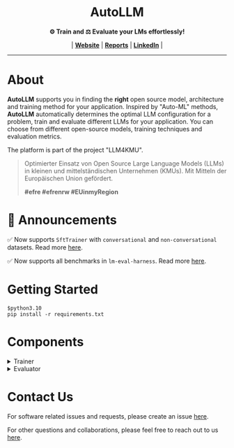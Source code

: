 <h1 align="center">
    AutoLLM
</h1>

<p align="center">
    <strong>⚙️ Train and ⚖️ Evaluate your LMs effortlessly!</strong>
</p>

<p align="center">
| <a href="https://llm4kmu.de/"><b>Website</b></a> 
| <a href="https://wandb.ai/llm4kmu/projects"><b>Reports</b></a> 
| <a href="https://www.linkedin.com/company/llm4kmu/"><b>LinkedIn</b></a>
|
</p>

---

# About 
**AutoLLM** supports you in finding the **right** open source model, architecture and training method for your application. Inspired by "Auto-ML" methods, **AutoLLM** automatically determines the optimal LLM configuration for a problem, train and evaluate different LLMs for your application. You can choose from different open-source models, training techniques and evaluation metrics.

The platform is part of the project "LLM4KMU". 


> Optimierter Einsatz von Open Source Large Language Models (LLMs) in kleinen und mittelständischen Unternehmen (KMUs). Mit Mitteln der Europäischen Union gefördert. 
> 
> **#efre #efrenrw #EUinmyRegion**

# 📢 Announcements

✅ Now supports ``SftTrainer`` with `conversational` and `non-conversational` datasets. Read more [here](https://huggingface.co/docs/trl/en/sft_trainer#dataset-format-support).

✅ Now supports all benchmarks in `lm-eval-harness`. Read more [here](https://github.com/EleutherAI/lm-evaluation-harness).

# Getting Started

```shell
$python3.10
pip install -r requirements.txt
```

# Components

<details>
<summary>Trainer</summary>

### Running via terminal 
Run: ``python -m auto_llm.trainer.run --config_path <config_path>``

### Running via SLURM
- Configure venv and config paths in the slurm script ``scripts/autollm_train.sbatch``.
- Run the script: ``sbatch scripts/autollm_train.sbatch``.

</details>


<details>
<summary>Evaluator</summary>

#### Step 1. Task Definition
- Follow this step if you want to **add a new task**. If the task already exists, continue from Step 2. Also see the guidelines [here](https://github.com/EleutherAI/lm-evaluation-harness/blob/main/docs/new_task_guide.md).
- Create a folder under ``config_files/evaluator_configs/tasks``. See ``config_files/evaluator_configs/tasks/ad_covid_19_pico`` for example.
- Add the **Task Definition Configuration** as defined below:

```yaml
# Task Definition Configuration Template
tag:
  - pico
task: # name of the task. This is then used in the task YAMLs.

dataset_path: arrow
dataset_kwargs:
  data_files:
    test: # path of the test ds
    validation: # path of the validation ds
test_split: test
validation_split: validation

# For `doc_to_text` and `doc_to_target`, you can use the keys in the ds for prompt construction. For example: if you have a key "text", use it here as {{text}}
doc_to_text: # input to the LLM. 
doc_to_target: # expected output from the LLM.
# For further processing the results, you can define a custom function. `utils` should lie in the same path as the task YAML. `process_results` is the name of the function in `utils`
process_results: !function utils.process_results 

# define the metrics for evaluation. These metrics should be the output from the defined `utils.process_results` function.
metric_list:
  - metric: # metric name - output from `utils.process_results` function.
    aggregation: mean
    higher_is_better: true

metadata:
  version: 1.0
```

#### Step 2. Task Execution
- After defining the task, add the **Task Execution Configuration** as defined below:

```yaml
# Task Execution Configuration Template
model: hf
tasks: <task names comma separated>
model_args: pretrained=<model-path>
wandb_args: project=llm4kmu-eval,name=<run-name>
# limit: 5 # for debugging, if you want to limit the test dataset

# this is where the tasks are defined 
include_path: config_files/evaluator_configs/tasks 
```

- Running via terminal: ``python -m auto_llm.evaluator.run --config_path <config_path>``
- Running via SLURM:
  - Configure venv and config paths in the slurm script ``scripts/autollm_eval.sbatch``. 
  - Run the script: ``sbatch scripts/autollm_eval.sbatch``.
</details>

# Contact Us

For software related issues and requests, please create an issue [here](https://github.com/ag-sc/auto-llm/issues).

For other questions and collaborations, please feel free to reach out to us [here](https://llm4kmu.de/).